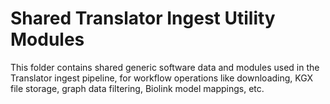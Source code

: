 # Shared Translator Ingest Utility Modules

This folder contains shared generic software data and modules used in the Translator ingest pipeline, for workflow operations like downloading, KGX file storage, graph data filtering, Biolink model mappings, etc.


